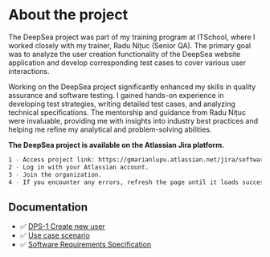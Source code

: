 # About the project
The DeepSea project was part of my training program at ITSchool, where I worked closely with my trainer, Radu Nițuc (Senior QA). The primary goal was to analyze the user creation functionality of the DeepSea website application and develop corresponding test cases to cover various user interactions.

Working on the DeepSea project significantly enhanced my skills in quality assurance and software testing. I gained hands-on experience in developing test strategies, writing detailed test cases, and analyzing technical specifications. The mentorship and guidance from Radu Nițuc were invaluable, providing me with insights into industry best practices and helping me refine my analytical and problem-solving abilities.

**The DeepSea project is available on the Atlassian Jira platform.**

```bash
1 - Access project link: https://gmarianlupu.atlassian.net/jira/software/c/projects/DPS/boards/14
2 - Log in with your Atlassian account.
3 - Join the organization.
4 - If you encounter any errors, refresh the page until it loads successfully.
```
## Documentation
- ✅ [DPS-1 Create new user](https://github.com/GeorgeMarian01/DeepSea-Project/blob/main/Documentation/%5BDPS-1%5D%20Create%20new%20user.pdf)
- ✅ [Use case scenario](https://github.com/GeorgeMarian01/DeepSea-Project/blob/main/Documentation/Use%20Case%20Scenario.pdf)
- ✅ [Software Requirements Specification](https://github.com/GeorgeMarian01/DeepSea-Project/blob/main/Documentation/Software%20Requirements%20Specification%20(SRS).pdf)
